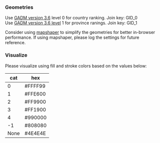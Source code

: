 ### Geometries

Use [GADM version 3.6](https://gadm.org/download_world.html) level 0 for country ranking. Join key: GID_0  
Use [GADM version 3.6 level](https://gadm.org/download_world.html) 1 for province ranings. Join key: GID_1  

Consider using [mapshaper](https://mapshaper.org/) to simplify the geometries for better in-browser performance. If using mapshaper, please log the settings for future reference.


### Visualize

Please visualize using fill and stroke colors based on the values below:

| cat| hex |
| --- | --- | 
| 0|#FFFF99 |
|1|#FFE600 |
|2|#FF9900 |
|3|#FF1900 |
|4|#990000 |
|-1|#808080 |
|None|#4E4E4E |
